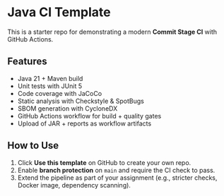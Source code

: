 # Java CI Template

This is a starter repo for demonstrating a modern **Commit Stage CI** with GitHub Actions.

## Features

- Java 21 + Maven build
- Unit tests with JUnit 5
- Code coverage with JaCoCo
- Static analysis with Checkstyle & SpotBugs
- SBOM generation with CycloneDX
- GitHub Actions workflow for build + quality gates
- Upload of JAR + reports as workflow artifacts

## How to Use

1. Click **Use this template** on GitHub to create your own repo.
2. Enable **branch protection** on `main` and require the CI check to pass.
3. Extend the pipeline as part of your assignment (e.g., stricter checks, Docker image, dependency scanning).
